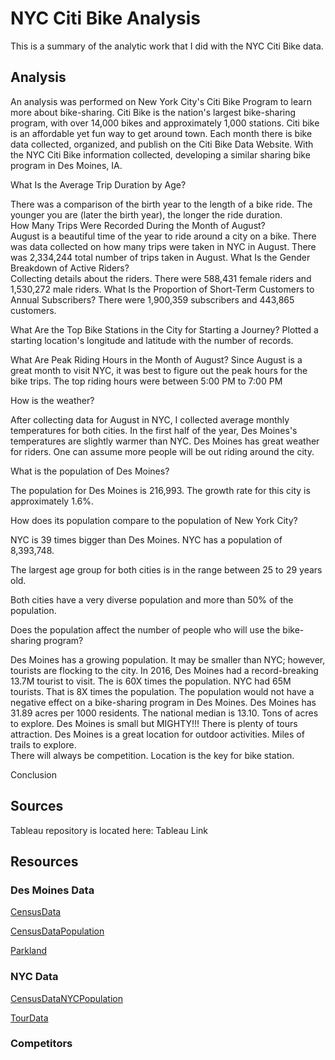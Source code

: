 # NYC Citi Bike Analysis 
This is a summary of the analytic work that I did with the NYC Citi Bike data.

## Analysis 

An analysis was performed on New York City's Citi Bike Program to learn more about bike-sharing.  Citi Bike is the nation's largest bike-sharing program, with over 14,000 bikes and approximately 1,000 stations.  Citi bike is an affordable yet fun way to get around town.  Each month there is bike data collected, organized, and publish on the Citi Bike Data Website.  With the NYC Citi Bike information collected, developing a similar sharing bike program in Des Moines, IA.

What Is the Average Trip Duration by Age?

There was a comparison of the birth year to the length of a bike ride.   The younger you are (later the birth year), the longer the ride duration.  
How Many Trips Were Recorded During the Month of August?  
August is a beautiful time of the year to ride around a city on a bike. There was data collected on how many trips were taken in NYC in August.  There was 2,334,244 total number of trips taken in August. 
What Is the Gender Breakdown of Active Riders?  
Collecting details about the riders.  There were 588,431 female riders and 1,530,272 male riders.
What Is the Proportion of Short-Term Customers to Annual Subscribers?
There were 1,900,359 subscribers and 443,865 customers. 

What Are the Top Bike Stations in the City for Starting a Journey?
Plotted a starting location's longitude and latitude with the number of records.  

What Are Peak Riding Hours in the Month of August?
Since August is a great month to visit NYC, it was best to figure out the peak hours for the bike trips.  The top riding hours were between 5:00 PM to 7:00 PM

How is the weather?

After collecting data for August in NYC,  I collected average monthly temperatures for both cities.  In the first half of the year, Des Moines's temperatures are slightly warmer than NYC.  Des Moines has great weather for riders. One can assume more people will be out riding around the city.

What is the population of Des Moines? 

The population for Des Moines is 216,993.  The growth rate for this city is approximately 1.6%.  

How does its population compare to the population of New York City?  

NYC is 39 times bigger than Des Moines.  NYC has a population of 8,393,748.

The largest age group for both cities is in the range between 25 to 29 years old. 

Both cities have a very diverse population and more than 50% of the population.

Does the population affect the number of people who will use the bike-sharing program?  

Des Moines has a growing population.  It may be smaller than NYC; however, tourists are flocking to the city.  In 2016, Des Moines had a record-breaking 13.7M tourist to visit. The is 60X times the population.  NYC had 65M tourists.  That is 8X times the population.  The population would not have a negative effect on a bike-sharing program in Des Moines.  Des Moines has 31.89 acres per 1000 residents.  The national median is 13.10.  Tons of acres to explore.   Des Moines is small but MIGHTY!!!  There is plenty of tours attraction.  Des Moines is a great location for outdoor activities.  Miles of trails to explore.  
There will always be competition.  Location is the key for bike station.  

Conclusion


## Sources

Tableau repository is located here:  Tableau Link

## Resources

### Des Moines Data

[CensusData](https://data.census.gov/cedsci/table?g=1600000US1921000&tid=ACSDT1Y2018.B03002)

[CensusDataPopulation](https://data.census.gov/cedsci/table?q=des%20moines%20city,%20iowa%20population&tid=ACSST1Y2018.S0101&hidePreview=false)

[Parkland](https://www.desmoinesregister.com/story/news/2016/12/06/parkland-central-iowa-outpaces-majority-large-us-cities/94666060/)


### NYC Data

[CensusDataNYCPopulation](https://data.census.gov/cedsci/table?q=new%20york%20city,%20ny%20population&tid=ACSST1Y2018.S0101&hidePreview=false)

[TourData](https://www.northstarmeetingsgroup.com/News/Industry/new-york-city-2018-tourism-statistics-record#:~:text=NYC%20%26%20Company%20has%20released%20its,consecutive%20year%20of%20tourism%20growth.)


### Competitors